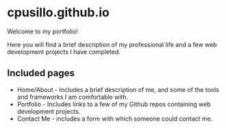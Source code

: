 # cpusillo.github.io
Welcome to my portfolio!

Here you will find a brief description of my professional life and a few web development projects I have completed.

## Included pages
* Home/About - Includes a brief description of me, and some of the tools and frameworks I am comfortable with.
* Portfolio - Includes links to a few of my Github repos containing web development projects.
* Contact Me - includes a form with which someone could contact me.
